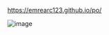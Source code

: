  https://emrearc123.github.io/po/

![image](https://github.com/emrearc123/po/assets/129934190/605ebcdd-5974-470d-b932-21b903dcb5d7)
